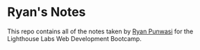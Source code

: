 # Ryan's Notes

This repo contains all of the notes taken by [Ryan Punwasi](https://github.com/ryanpunwasi) for the Lighthouse Labs Web Development Bootcamp.